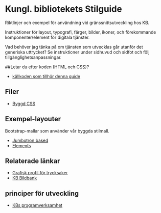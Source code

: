 # Kungl. bibliotekets Stilguide 
 
Riktlinjer och exempel för användning vid gränssnittsutveckling hos KB.

Instruktioner för layout, typografi, färger, bilder, ikoner, och förekommande komponenter/element för digitala tjänster.

Vad behöver jag tänka på om tjänsten som utvecklas går utanför det generiska uttrycket? Se instruktioner under sidhuvud och sidfot och följ tillgänglighetsanpassningar.


##Letar du efter koden (HTML och CSS)?

* [källkoden som tillhör denna guide](https://github.com/Kungbib/frontend-guide)

## Filer

* [Byggd CSS](./css/kb-style.css)

## Exempel-layouter

Bootstrap-mallar som använder vår byggda stilmall.

* [Jumbotron based](./examples/jumbotron.html)
* [Elements](./examples/elements.html)

## Relaterade länkar

* [Grafisk profil för trycksaker](http://kb.idmanuals.com)
* [KB Bildbank](https://www.flickr.com/photos/25300312@N08/)

## principer för utveckling

* [KBs programverksamhet](http://www.kb.se/Dokument/Programverksamhet/KB_Programmen_low.pdf)